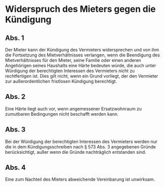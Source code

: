 # Widerspruch des Mieters gegen die Kündigung



## Abs. 1

 Der Mieter kann der Kündigung des Vermieters widersprechen und von ihm die Fortsetzung des Mietverhältnisses verlangen, wenn die Beendigung des Mietverhältnisses für den Mieter, seine Familie oder einen anderen Angehörigen seines Haushalts eine Härte bedeuten würde, die auch unter Würdigung der berechtigten Interessen des Vermieters nicht zu rechtfertigen ist. Dies gilt nicht, wenn ein Grund vorliegt, der den Vermieter zur außerordentlichen fristlosen Kündigung berechtigt.

## Abs. 2

 Eine Härte liegt auch vor, wenn angemessener Ersatzwohnraum zu zumutbaren Bedingungen nicht beschafft werden kann.

## Abs. 3

 Bei der Würdigung der berechtigten Interessen des Vermieters werden nur die in dem Kündigungsschreiben nach § 573 Abs. 3 angegebenen Gründe berücksichtigt, außer wenn die Gründe nachträglich entstanden sind.

## Abs. 4

 Eine zum Nachteil des Mieters abweichende Vereinbarung ist unwirksam. 


